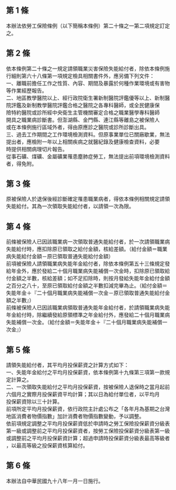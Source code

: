 第 1 條
-------
本辦法依勞工保險條例（以下簡稱本條例）第二十條之一第二項規定訂定  
之。

第 2 條
-------
依本條例第二十條之一規定請領職業災害保險失能給付者，除依本條例施  
行細則第六十八條第一項規定檢具相關書件外，應另備下列文件：  
一、離職前擔任工作之性質、內容、期間及暴露於何種作業環境或有害物  
    等作業經歷報告。  
二、地區教學醫院以上、經行政院衛生署新制醫院評鑑優等以上、新制醫  
    院評鑑及新制教學醫院評鑑合格之醫院之各專科醫師，或全民健康保  
    險特約醫院或診所經中央衛生主管機關審定合格之職業醫學專科醫師  
    開具之職業病診斷書。但澎湖縣、金門縣、連江縣等離島之被保險人  
    或在本條例施行區域外者，得由原應診之醫院或診所診斷出具。  
三、過去工作期間之工作環境檢測資料。但原事業單位已關廠歇業，無法  
    提出者，應檢附一年以上相關疾病之就醫紀錄及健康檢查資料，必要  
    時提供相關病理切片報告。  
從事石礦、煤礦、金屬礦業罹患塵肺症勞工，無法提出前項環境檢測資料  
者，得免附。

第 3 條
-------
原被保險人於退保後經診斷確定罹患職業病者，得依本條例相關規定請領  
失能給付。其為一次領取失能給付者，以請領一次為限。

第 4 條
-------
前條被保險人已因該職業病一次領取普通失能給付者，於一次請領職業病  
失能給付時，應扣除原已領取之給付金額，核給差額。（給付金額＝職業  
病失能給付金額－原已領取普通失能給付金額）  
前項被保險人請領職業病失能年金給付者，除依本條例第五十三條規定發  
給年金外，應於發給二十個月職業病失能補償一次金時，扣除原已領取給  
付金額之半數，核給差額；如不足扣除時，則按月發給失能年金給付金額  
之百分之八十，至原已領取給付金額之半數扣減完畢為止。（給付金額＝  
失能年金＋『二十個月職業病失能補償一次金－原已領取普通失能給付金  
額之半數』）  
前條被保險人已因該職業病領取普通失能年金給付者，於請領職業病失能  
年金給付時，除繼續發給原領標準之年金給付外，應發給二十個月職業病  
失能補償一次金。（給付金額＝失能年金＋『二十個月職業病失能補償一  
次金』）

第 5 條
-------
請領失能給付者，其平均月投保薪資之計算方式如下：  
一、失能年金給付之平均月投保薪資，依本條例第十九條第三項第一款規  
    定計算之。  
二、一次領取失能給付之平均月投保薪資，按被保險人退保時之當月起前  
    六個月之實際月投保薪資平均計算；其以日為給付單位者，以平均月  
    投保薪資除以三十計算。  
前項所定平均月投保薪資，依行政院主計處公布之「各年月為基期之台灣  
地區消費者物價指數」加計消費者物價指數變動，予以調整。  
依前項規定調整之平均月投保薪資低於申請時之勞工保險投保薪資分級表  
第一級或調整前之平均月投保薪資者，按勞工保險投保薪資分級表第一級  
或調整前之平均月投保薪資計算；超過申請時投保薪資分級表最高等級者  
，以最高等級之投保薪資核算給付。

第 6 條
-------
本辦法自中華民國九十八年一月一日施行。

